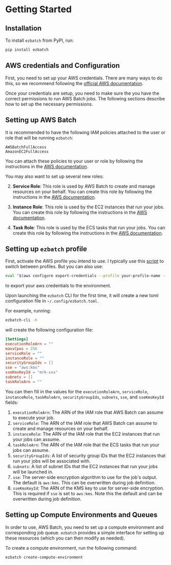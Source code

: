 # Getting Started

## Installation

To install `ezbatch` from PyPI, run:

```bash
pip install ezbatch
```

## AWS credentials and Configuration

First, you need to set up your AWS credentials. There are many ways to do this, so we recommend following the
[official AWS documentation](https://docs.aws.amazon.com/cli/latest/userguide/cli-configure-files.html).

Once your credentials are setup, you need to make sure the you have the correct permissions to run AWS Batch jobs.
The following sections describe how to set up the necessary permissions.

## Setting up AWS Batch

It is recommended to have the following IAM policies attached to the user or role that will be running `ezbatch`:

```
AWSBatchFullAccess
AmazonEC2FullAccess
```

You can attach these policies to your user or role by following the instructions in the
[AWS documentation](https://docs.aws.amazon.com/IAM/latest/UserGuide/access_policies_manage-attach-detach.html).

You may also want to set up several new roles:

2. **Service Role**: This role is used by AWS Batch to create and manage resources on your behalf. You can create this
    role by following the instructions in the
    [AWS documentation](https://docs.aws.amazon.com/batch/latest/userguide/service_IAM_role.html).

3. **Instance Role**: This role is used by the EC2 instances that run your jobs. You can create this role by following
    the instructions in the
    [AWS documentation](https://docs.aws.amazon.com/batch/latest/userguide/instance_IAM_role.html).

4. **Task Role**: This role is used by the ECS tasks that run your jobs. You can create this role by following the
    instructions in the
    [AWS documentation](https://docs.aws.amazon.com/batch/latest/userguide/execution-IAM-role.html).

## Setting up `ezbatch` profile

First, activate the AWS profile you intend to use. I typically use this
[script](https://gist.github.com/vanandrew/c1952546961a47b8f51c461daba980cb) to switch between profiles.
But you can also use:

```bash
eval "$(aws configure export-credentials --profile your-profile-name --format env)"
```

to export your aws credentials to the environment. 

Upon launching the `ezbatch` CLI for the first time, it will create a new toml configuration file in 
`~/.config/ezbatch.toml`.

For example, running:

```bash
ezbatch-cli -h
```

will create the following configuration file:

```toml
[Settings]
executionRoleArn = ""
maxvCpus = 256
serviceRole = ""
instanceRole = ""
securityGroupIds = []
sse = "aws:kms"
sseKmsKeyId = "mrk-xxx"
subnets = []
taskRoleArn = ""
```

You can then fill in the values for the `executionRoleArn`, `serviceRole`, `instanceRole`, `taskRoleArn`,
`securityGroupIds`, `subnets`, `sse`, and `sseKmsKeyId` fields:

1. `executionRoleArn`: The ARN of the IAM role that AWS Batch can assume to execute your job.
2. `serviceRole`: The ARN of the IAM role that AWS Batch can assume to create and manage resources on your behalf.
3. `instanceRole`: The ARN of the IAM role that the EC2 instances that run your jobs can assume.
4. `taskRoleArn`: The ARN of the IAM role that the ECS tasks that run your jobs can assume.
5. `securityGroupIds`: A list of security group IDs that the EC2 instances that run your jobs will be associated with.
6. `subnets`: A list of subnet IDs that the EC2 instances that run your jobs will be launched in.
7. `sse`: The server-side encryption algorithm to use for the job's output. The default is `aws:kms`. This can be
overwritten during job definition.
8. `sseKmsKeyId`: The ARN of the KMS key to use for server-side encryption.
This is required if `sse` is set to `aws:kms`. Note this the default and can be overwritten during job definition.

## Setting up Compute Environments and Queues

In order to use, AWS Batch, you need to set up a compute environment and corresponding job queue. `ezbatch` provides
a simple interface for setting up these resources (which you can then modify as needed).

To create a compute environment, run the following command:

```bash
ezbatch create-compute-environment
```
